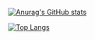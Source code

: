 [![Anurag's GitHub stats](https://github-readme-stats.vercel.app/api?username=renren-017&count_private=true%show_icons=true&theme=transparent&hide_border=true)](https://github.com/anuraghazra/github-readme-stats)

[![Top Langs](https://github-readme-stats.vercel.app/api/top-langs/?username=renren-017&show_icons=true&theme=transparent&hide_border=true)](https://github.com/anuraghazra/github-readme-stats)
